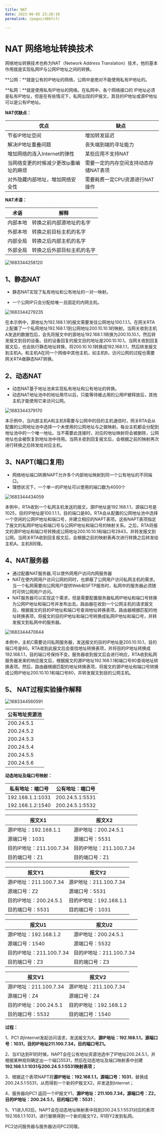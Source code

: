 ```yaml
---
title: NAT
date: 2023-06-05 23:20:10
permalink: /pages/d8bfcf/

---
```

# NAT 网络地址转换技术

网络地址转换技术也称为NAT（Network Address Translation）技术，他的基本作用就是实现私网IP与公网IP地址之间的转换。

**公网：**就是公有的IP地址的网络，公网中是绝对不能使用私有IP地址的。

**私网：**就是使用私有IP地址的网络。在私网中，各个网络接口的 IP地址必须是私有IP地址，但是在有些情况下，私网出现的IP报文，其目的IP地址或源IP地址可以是公有IP地址。



**NAT优缺点：**

| 优点                                   | 缺点                                  |
| -------------------------------------- | ------------------------------------- |
| 节省IP地址空间                         | 增加转发延迟                          |
| 解决IP地址重叠问题                     | 丧失端到端的寻址能力                  |
| 增加网络的连入Internet的弹性           | 某些应用不支持NAT                     |
| 当网络变更的时候减少更改ip重编址的麻烦 | 需要一定的内存空间支持动态存储NAT表项 |
| 对外隐藏内部地址，增加网络安全性       | 需要耗费一定CPU资源进行NAT操作        |

**NAT术语：**

| 术语     | 解释                       |
| -------- | -------------------------- |
| 内部本地 | 转换之前内部源地址的名字   |
| 外部本地 | 转换之前目标主机的名字     |
| 内部全局 | 转换之后内部主机的名字     |
| 外部全局 | 转换之后外部目标主机的名字 |

![1683344258120](/assets/1683344258120.png)

## 1、静态NAT

- 静态NAT实现了私有地址和公有地址的一对一映射。

- 一个公网IP只会分配给唯一且固定的内网主机。

![1683344279235](/assets/1683344279235.png)

在本示例中，源地址为192.168.1.1的报文需要发往公网地址100.1.1.1。在网关RTA上配置了一个私网地址192.168.1.1到公网地址200.10.10.1的映射。当网关收到主机A发送的数据包后，会先将报文中的源地址192.168.1.1转换为200.10.10.1，然后转发报文到目的设备。目的设备回复的报文目的地址是200.10.10.1。当网关收到回复报文后，也会执行静态地址转换，将200.10.10.1转换成192.168.1.1，然后转发报文到主机A。和主机A在同一个网络中其他主机，如主机B，访问公网的过程也需要网关RTA做静态NAT转换。

## 2、动态NAT

- 动态NAT基于地址池来实现私有地址和公有地址的转换。
- 动态NAT地址池中的地址用尽以后，只能等待被占用的公用IP被释放后，其他主机才能使用它来访问公网。

![1683344379170](/assets/1683344379170.png)

本示例中，当内部主机A和主机B需要与公网中的目的主机通信时，网关RTA会从配置的公网地址池中选择一个未使用的公网地址与之做映射。每台主机都会分配到地址池中的一个唯一地址。当不需要此连接时，对应的地址映射将会被删除，公网地址也会被恢复到地址池中待用。当网关收到回复报文后，会根据之前的映射再次进行转换之后转发给对应主机。

## 3、NAPT(端口复用)

- 网络地址端口转换NAPT允许多个内部地址映射到同一个公有地址的不同端口。
- 理想状况下，一个单一的IP地址可以使用的端口数为4000个

![1683344434059](/assets/1683344434059.png)

本例中，RTA收到一个私网主机发送的报文，源IP地址是192.168.1.1，源端口号是1025，目的IP地址是100.1.1.1，目的端口是80。RTA会从配置的公网地址池中选择一个空闲的公网IP地址和端口号，并建立相应的NAPT表项。这些NAPT表项指定了报文的私网IP地址和端口号与公网IP地址和端口号的映射关系。之后，RTA将报文的源IP地址和端口号转换成公网地址200.10.10.1和端口号2843，并转发报文到公网。当网关RTA收到回复报文后，会根据之前的映射表再次进行转换之后转发给主机A。主机B同理。

## 4、NAT服务器

- 通过配置NAT服务器,可以使外网用户访问内网服务器
- NAT在使内网用户访问公网的同时，也屏蔽了公网用户访问私网主机的需求。当一个私网需要向公网用户提供Web和SFTP服务时，私网中的服务器必须随时可供公网用户访问。
- NAT服务器可以实现这个需求，但是需要配置服务器私网IP地址和端口号转换为公网IP地址和端口号并发布出去。路由器在收到一个公网主机的请求报文后，根据报文的目的IP地址和端口号查询地址转换表项。路由器根据匹配的地址转换表项，将报文的目的IP地址和端口号转换成私网IP地址和端口号，并转发报文到私网中的服务器。

![1683344470644](/assets/1683344470644.png)

本例中，主机C需要访问私网服务器，发送报文的目的IP地址是200.10.10.1，目的端口号是80。RTA收到此报文后会查找地址转换表项，并将目的IP地址转换成192.168.1.1，目的端口号保持不变。服务器收到报文后会进行响应，RTA收到私网服务器发来的响应报文后，根据报文的源IP地址192.168.1.1和端口号80查询地址转换表项。然后，路由器根据匹配的地址转换表项，将报文的源IP地址和端口号转换成公网IP地址200.10.10.1和端口号80，并转发报文到目的公网主机。

## 5、 NAT过程实验操作解释

![1683344560591](/assets/1683344560591.png)

| 公有地址资源池 |
| -------------- |
| 200.24.5.1     |
| 200.24.5.2     |
| 200.24.5.3     |
| 200.24.5.4     |
| 200.24.5.5     |
| 200.24.5.6     |



**动态地址及端口号映射：**

| 私有地址：端口号 | 公有地址：端口号 |
| ---------------- | ---------------- |
| 192.168.1.1:1031 | 200.24.5.1:5531  |
| 192.168.1.2:1540 | 200.24.5.1:5532  |



| 报文X1                   | 报文X2                   |
| ------------------------ | ------------------------ |
| 源IP地址：192.168.1.1    | 源IP地址：200.24.5.1     |
| 源端口号：1031           | 源端口号：5531           |
| 目的IP地址：211.100.7.34 | 目的IP地址：211.100.7.34 |
| 目的端口号：Z1           | 目的端口号：Z1           |

| 报文Y1                 | 报文Y2                  |
| ---------------------- | ----------------------- |
| 源IP地址：211.100.7.34 | 源IP地址：211.100.7.34  |
| 源端口号：Z2           | 源端口号：5531          |
| 目的IP地址：200.24.5.1 | 目的IP地址：192.168.1.1 |
| 目的端口号：5531       | 目的端口号：1031        |

| 报文U1                   | 报文U2                   |
| ------------------------ | ------------------------ |
| 源IP地址：192.168.1.2    | 源IP地址：200.24.5.1     |
| 源端口号：1540           | 源端口号：5532           |
| 目的IP地址：211.100.7.34 | 目的IP地址：211.100.7.34 |
| 目的端口号：Z3           | 目的端口号：Z3           |

| 报文V1                 | 报文V2                  |
| ---------------------- | ----------------------- |
| 源IP地址：211.100.7.34 | 源IP地址：211.100.7.34  |
| 源端口号：Z4           | 源端口号：Z4            |
| 目的IP地址：200.24.5.1 | 目的IP地址：192.168.1.2 |
| 目的端口号：5532       | 目的端口号：1540        |

**过程：**

1、PC1 向Internet发起访问请求，发送报文为X。**源IP地址：192.168.1.1，源端口号：1031，目的IP地址211.100.7.34，目的端口号Z1。**

2、当X1达到R1的时候，NAPT会在公有地址资源池选中了IP地址200.24.5.1，并根据某种规则确定出一个端口5531，然后在动态地址及端口映射表中创建**192.168.1.1:1031与200.24.5.1:5531映射表项；**

3、根据这个表项NAPT将**源IP地址：192.168.1.1，源端口号：1031**，替换成200.24.5.1:5531，从而得到一个新的IP报文X2，并发送到Internet；

4、服务器向PC1 返回一个IP报文Y1，**源IP地址：211.100.7.34，源端口号：Z2，目的IP地址：200.24.5.1，目的端口号：5531**；

5、Y1进入R2后，NAPT会在动态地址映射表中找到200.24.5.1:5531对应的表项192.168.1.1:1031，进行替换得到一个新的报文Y2，R1将Y2发到私网。

PC2访问服务器与服务器访问PC2同理。


